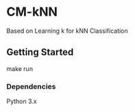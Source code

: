 # CM-kNN
Based on Learning k for kNN Classification

## Getting Started
make run

### Dependencies

Python 3.x
